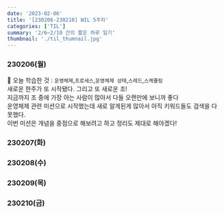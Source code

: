 ```yaml
---
date: '2023-02-06'
title: '[230206-230210] WIL 5주차'
categories: ['TIL']
summary: '2/6~2/10 간의 짧은 하루 일기'
thumbnail: './til_thumnail.jpg'
---
```


<!-- ## 이번 주 결산 -->

### 230206(월)

🌟 오늘 학습한 것 : `운영체제`,`프로세스`,`운영체제 상태`,`스레드`,`스케쥴링`<br/>
새로운 한주가 또 시작됐다. 그리고 또 새로운 조! <br/>
지금까지 조 중에 가장 아는 사람이 많아서 다들 오랜만에 보니까 좋다<br/>
운영체제 관련 미션으로 시작했는데 새로 알게된게 많아서 아직 키워드들도 검색을 다 못했다.<br/>
이번 미션은 개념을 중점으로 해보려고 하고 정리도 제대로 해야겠다!<br/>

### 230207(화)

### 230208(수)

### 230209(목)

### 230210(금)
